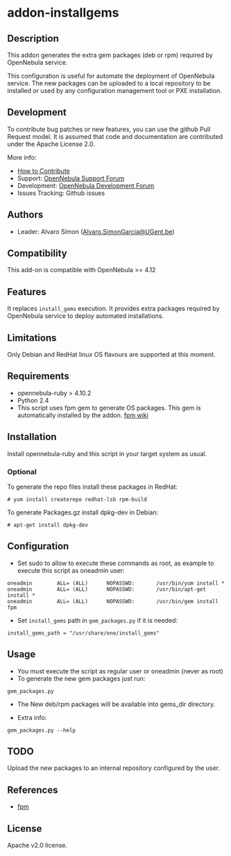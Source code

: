 # addon-installgems

## Description
This addon generates the extra gem packages (deb or rpm) required by OpenNebula service.

This configuration is useful for automate the deployment of OpenNebula service. The new packages can be uploaded to a local repository to be installed or used by any configuration management tool or PXE installation.

## Development

To contribute bug patches or new features, you can use the github Pull Request model. It is assumed that code and documentation are contributed under the Apache License 2.0. 

More info:
* [How to Contribute](http://opennebula.org/addons/contribute/)
* Support: [OpenNebula Support Forum](https://forum.opennebula.org/c/support)
* Development: [OpenNebula Development Forum](https://forum.opennebula.org/c/development)
* Issues Tracking: Github issues

## Authors

* Leader: Alvaro Simon (Alvaro.SimonGarcia@UGent.be)

## Compatibility

This add-on is compatible with OpenNebula >= 4.12

## Features

It replaces `install_gems` execution. It provides extra packages required by OpenNebula service to deploy automated installations.

## Limitations

Only Debian and RedHat linux OS flavours are supported at this moment.

## Requirements

* opennebula-ruby > 4.10.2
* Python 2.4
* This script uses fpm gem to generate OS packages. This gem is automatically installed by the addon. [fpm wiki](https://github.com/jordansissel/fpm/wiki)

## Installation

Install opennebula-ruby and this script in your target system as usual.

### Optional
To generate the repo files install these packages in RedHat:
~~~
# yum install createrepo redhat-lsb rpm-build
~~~
To generate Packages.gz install dpkg-dev in Debian:
~~~
# apt-get install dpkg-dev
~~~

## Configuration

* Set sudo to allow to execute these commands as root, as example to execute this script as oneadmin user:
~~~
oneadmin        ALL= (ALL)      NOPASSWD:       /usr/bin/yum install *
oneadmin        ALL= (ALL)      NOPASSWD:       /usr/bin/apt-get install *
oneadmin        ALL= (ALL)      NOPASSWD:       /usr/bin/gem install fpm
~~~

* Set `install_gems` path in `gem_packages.py` if it is needed:
~~~
install_gems_path = "/usr/share/one/install_gems"
~~~

## Usage

* You must execute the script as regular user or oneadmin (never as root)
* To generate the new gem packages just run:
~~~
gem_packages.py
~~~
* The New deb/rpm packages will be available into gems_dir directory.

* Extra info:
~~~
gem_packages.py --help
~~~

## TODO

Upload the new packages to an internal repository configured by the user.

## References

* [fpm](https://github.com/jordansissel/fpm)

## License

Apache v2.0 license.
